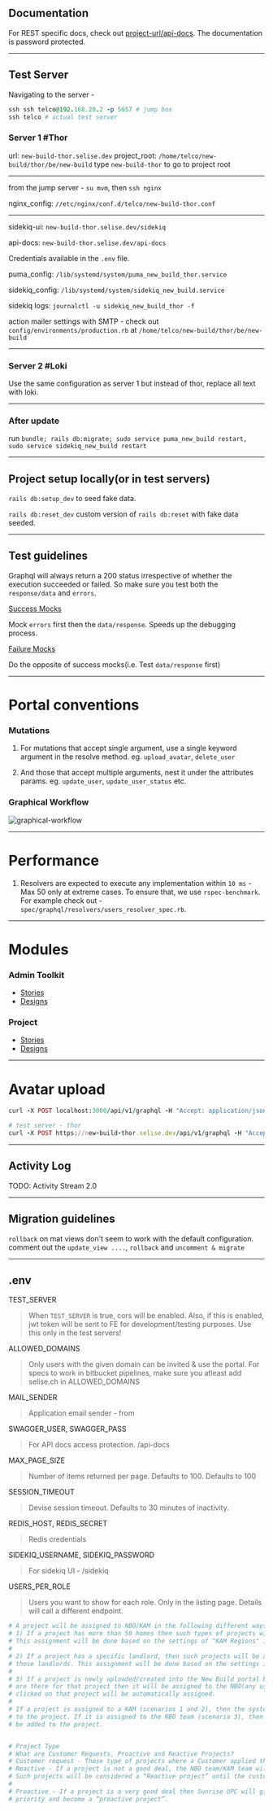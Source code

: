 ## Documentation
For REST specific docs, check out [project-url/api-docs](https://new-build.selise.dev/api-docs/index.html). The documentation is password protected. 

---

## Test Server 

Navigating to the server - 
```ruby
ssh ssh telco@192.168.20.2 -p 5657 # jump box
ssh telco # actual test server
```

### Server 1 #Thor
url: `new-build-thor.selise.dev`
project_root: `/home/telco/new-build/thor/be/new-build`
type `new-build-thor` to go to project root

---

from the jump server - `su mvm`, then `ssh nginx`

nginx_config: `//etc/nginx/conf.d/telco/new-build-thor.conf`

---

sidekiq-ui: `new-build-thor.selise.dev/sidekiq`

api-docs: `new-build-thor.selise.dev/api-docs`

Credentials available in the `.env` file.

puma_config: `/lib/systemd/system/puma_new_build_thor.service`

sidekiq_config: `/lib/systemd/system/sidekiq_new_build.service`

sidekiq logs: `journalctl -u sidekiq_new_build_thor -f`

action mailer settings with SMTP - check out `config/environments/production.rb` at `/home/telco/new-build/thor/be/new-build`

---

### Server 2 #Loki

Use the same configuration as server 1 but instead of thor, replace all text with loki.

---

### After update

run `bundle; rails db:migrate; sudo service puma_new_build restart, sudo service sidekiq_new_build restart`

---

## Project setup locally(or in test servers)

`rails db:setup_dev` to seed fake data.

`rails db:reset_dev` custom version of `rails db:reset` with fake data seeded.

---

## Test guidelines

Graphql will always return a 200 status irrespective of whether the execution succeeded or failed. So make sure you test both the `response/data` and `errors`.

<u>Success Mocks</u>
 
Mock `errors` first then the `data/response`. Speeds up the debugging process.

<u>Failure Mocks</u>

Do the opposite of success mocks(i.e. Test `data/response` first)

---

# Portal conventions

### Mutations

1. For mutations that accept single argument, use a single keyword argument in the resolve method. eg. `upload_avatar`, `delete_user`

2. And those that accept multiple arguments, nest it under the attributes params. eg. `update_user`, `update_user_status` etc.

### Graphical Workflow

![graphical-workflow](class_diagrams/graphical-workflow.png)

---

# Performance

1. Resolvers are expected to execute any implementation within `10 ms` - Max 50 only at extreme cases. To ensure that, we use `rspec-benchmark`.
For example check out - `spec/graphql/resolvers/users_resolver_spec.rb`. 

---

# Modules

### Admin Toolkit

- [Stories](https://docs.google.com/document/d/1vdkGmwaZxw4uApvr-fqXgd0JG4YNEp2OxjtEfENXvus/edit)
- [Designs](https://www.figma.com/file/1wn1cKsrkRryY3lv6ATGZm/UPC-New-Build?node-id=2661%3A5365)

### Project

- [Stories](https://docs.google.com/document/d/1Y2CNgTsEwuf48CmSIUKxr1wTXq5Lynwn1PPdhxHzgrE/edit#)
- [Designs](https://www.figma.com/file/1wn1cKsrkRryY3lv6ATGZm/UPC-New-Build?node-id=511%3A0)
---

# Avatar upload

```ruby
curl -X POST localhost:3000/api/v1/graphql -H "Accept: application/json" -H "Authorization: Bearer eyJhbGciOiJIUzI1NiJ9.eyJqdGkiOiJhODM1NzU2Ny1mODhiLTQ0MDctOTUyOS1kNzcyODM2NGJlY2MiLCJzdWIiOiIyYTJiZjJkZS1kMjMxLTRiMTEtYTBmMi0yMzM4ZTQ5NTljYjYiLCJzY3AiOiJ1c2VyIiwiYXVkIjpudWxsLCJpYXQiOjE2MjI3MTYzOTUsImV4cCI6IjE2NTkwMDQzOTUifQ.PnleIkS9hskyU8vGz2C83crVAI5nSfwUiqjcfElHp7M"  -F operations='{ "query": "mutation ($avatar: Upload!) { uploadAvatar(input: { avatar: \$avatar }) { user { profile {avatarUrl} } } }", "variables": { "avatar": null} }' -F map='{ "0": ["variables.avatar"] }'  -F 0=@spec/files/matrix.jpeg
```

```ruby
# test server - thor 
curl -X POST https://new-build-thor.selise.dev/api/v1/graphql -H "Accept: application/json" -H "Authorization: Bearer eyJhbGciOiJIUzI1NiJ9.eyJqdGkiOiJhODM1NzU2Ny1mODhiLTQ0MDctOTUyOS1kNzcyODM2NGJlY2MiLCJzdWIiOiIyYTJiZjJkZS1kMjMxLTRiMTEtYTBmMi0yMzM4ZTQ5NTljYjYiLCJzY3AiOiJ1c2VyIiwiYXVkIjpudWxsLCJpYXQiOjE2MjI3MTYzOTUsImV4cCI6IjE2NTkwMDQzOTUifQ.PnleIkS9hskyU8vGz2C83crVAI5nSfwUiqjcfElHp7M"  -F operations='{ "query": "mutation ($avatar: Upload!) { uploadAvatar(input: { avatar: \$avatar }) { user { profile {avatarUrl} } } }", "variables": { "avatar": null} }' -F map='{ "0": ["variables.avatar"] }'  -F 0=@spec/files/matrix.jpeg

```

---

## Activity Log

TODO: Activity Stream 2.0

--- 
## Migration guidelines

`rollback` on mat views don't seem to work with the default configuration. comment out the `update_view ....`, `rollback` and `uncomment & migrate`

---

## .env

TEST_SERVER
> When `TEST_SERVER` is true, cors will be enabled. Also, if this is enabled, jwt token will be sent to FE for development/testing purposes.
  Use this only in the test servers!

ALLOWED_DOMAINS
> Only users with the given domain can be invited & use the portal. For specs to work in bitbucket pipelines, make sure you atleast add selise.ch in ALLOWED_DOMAINS

MAIL_SENDER
> Application email sender - from

SWAGGER_USER, SWAGGER_PASS
> For API docs access protection. /api-docs

MAX_PAGE_SIZE
> Number of items returned per page. Defaults to 100. Defaults to 100

SESSION_TIMEOUT
> Devise session timeout. Defaults to 30 minutes of inactivity.

REDIS_HOST, REDIS_SECRET
> Redis credentials

SIDEKIQ_USERNAME, SIDEKIQ_PASSWORD
> For sidekiq UI - /sidekiq

USERS_PER_ROLE
> Users you want to show for each role. Only in the listing page. Details will call a different endpoint.



```ruby
# A project will be assigned to NBO/KAM in the following different ways:
# 1) If a project has more than 50 homes then such types of projects will be assigned to KAM.
# This assignment will be done based on the settings of "KAM Regions" in the Penetration tab from the Admin toolkit.
#
# 2) If a project has a specific landlord, then such projects will be assigned to certain KAMs who are assigned
# those landlords. This assignment will be done based on the settings in the "Assign KAM" tab from the Admin toolkit.
#
# 3) If a project is newly uploaded/created into the New Build portal but if no above criteria
# are there for that project then it will be assigned to the NBO(any user with that role) and has
# clicked on that project will be automatically assigned.
#
# If a project is assigned to a KAM (scenarios 1 and 2), then the system generated label "KAM Project" will be added
# to the project. If it is assigned to the NBO team (scenario 3), then the system generated label "NBO Project" will
# be added to the project.


# Project Type
# What are Customer Requests, Proactive and Reactive Projects?
# Customer request - Those type of projects where a Customer applied themselves to Sunrise UPC to get a service from them
# Reactive - If a project is not a good deal, the NBO team/KAM team will send it to the Sales team.
# Such projects will be considered a “Reactive project” until the customer gets back to Sunrise UPC for further inquiry.
#
# Proactive - If a project is a very good deal then Sunrise UPC will give that customer’s project high
# priority and become a “proactive project”.
```
